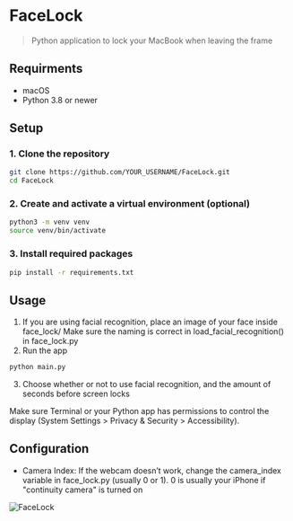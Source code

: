 # FaceLock

> Python application to lock your MacBook when leaving the frame

## Requirments
- macOS
- Python 3.8 or newer

## Setup

### 1. Clone the repository
```bash
git clone https://github.com/YOUR_USERNAME/FaceLock.git
cd FaceLock
```

### 2. Create and activate a virtual environment (optional)
```bash
python3 -m venv venv
source venv/bin/activate
```

### 3. Install required packages
```bash
pip install -r requirements.txt
```

## Usage
1. If you are using facial recognition, place an image of your face inside face_lock/
Make sure the naming is correct in load_facial_recognition() in face_lock.py
2. Run the app
```bash
python main.py
```
3. Choose whether or not to use facial recognition, and the amount of seconds before screen locks

Make sure Terminal or your Python app has permissions to control the display (System Settings > Privacy & Security > Accessibility).

## Configuration
- Camera Index: If the webcam doesn’t work, change the camera_index variable in face_lock.py (usually 0 or 1). 0 is usually your iPhone if "continuity camera" is turned on

![FaceLock](https://github.com/user-attachments/assets/457ba656-152b-4b5c-b8d5-2a2cb6ae84f0)
